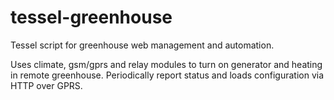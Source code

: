 tessel-greenhouse
=================

Tessel script for greenhouse web management and automation.

Uses climate, gsm/gprs and relay modules to turn on generator and heating in remote greenhouse. Periodically report status and loads configuration via HTTP over GPRS.

